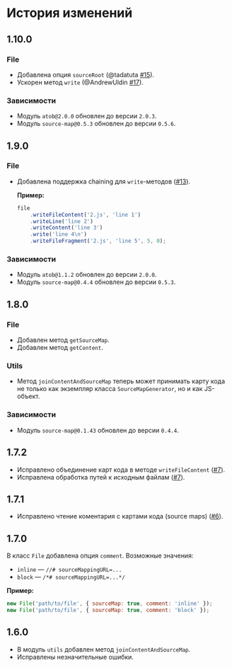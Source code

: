История изменений
=================

1.10.0
------

### File

* Добавлена опция `sourceRoot` (@tadatuta [#15]).
* Ускорен метод `write` (@AndrewUldin [#17]).

[#15]: https://github.com/enb/enb-source-map/pull/15/
[#17]: https://github.com/enb/enb-source-map/pull/17/

### Зависимости

* Модуль `atob@2.0.0` обновлен до версии `2.0.3`.
* Модуль `source-map@0.5.3` обновлен до версии `0.5.6`.

1.9.0
-----

### File

* Добавлена поддержка chaining для `write`-методов ([#13]).

  **Пример:**

  ```js
  file
      .writeFileContent('2.js', 'line 1')
      .writeLine('line 2')
      .writeContent('line 3')
      .write('line 4\n')
      .writeFileFragment('2.js', 'line 5', 5, 0);
  ```

### Зависимости

* Модуль `atob@1.1.2` обновлен до версии `2.0.0`.
* Модуль `source-map@0.4.4` обновлен до версии `0.5.3`.


1.8.0
-----

### File

* Добавлен метод `getSourceMap`.
* Добавлен метод `getContent`.

### Utils

* Метод `joinContentAndSourceMap` теперь может принимать карту кода не только как экземпляр класса `SourceMapGenerator`, но и как JS-объект.

### Зависимости

* Модуль `source-map@0.1.43` обновлен до версии `0.4.4`.

1.7.2
-----

* Исправлено объединение карт кода в методе `writeFileContent` ([#7]).
* Исправлена обработка путей к исходным файлам ([#7]).

1.7.1
-----

* Исправлено чтение коментария с картами кода (source maps) ([#6]).

1.7.0
-----

В класс `File` добавлена опция `comment`. Возможные значения:

* `inline` — `//# sourceMappingURL=...`
* `block` — `/*# sourceMappingURL=...*/`

**Пример:**

```js
new File('path/to/file', { sourceMap: true, comment: 'inline' });
new File('path/to/file', { sourceMap: true, comment: 'block' });
```

1.6.0
-----

* В модуль `utils` добавлен метод `joinContentAndSourceMap`.
* Исправлены незначительные ошибки.

[#13]: https://github.com/enb/enb-source-map/pull/13
[#7]: https://github.com/enb/enb-source-map/pull/7
[#6]: https://github.com/enb/enb-source-map/pull/6
